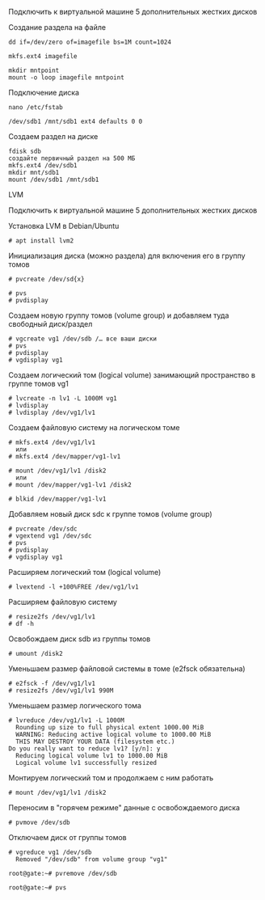 Подключить к виртуальной машине 5 дополнительных жестких дисков

Создание раздела на файле

```
dd if=/dev/zero of=imagefile bs=1M count=1024
```
```
mkfs.ext4 imagefile
```
```
mkdir mntpoint
mount -o loop imagefile mntpoint
```

Подключение диска
```
nano /etc/fstab
```
```
/dev/sdb1 /mnt/sdb1 ext4 defaults 0 0
```
Создаем раздел на диске

```
fdisk sdb
создайте первичный раздел на 500 МБ
mkfs.ext4 /dev/sdb1
mkdir mnt/sdb1
mount /dev/sdb1 /mnt/sdb1
```


LVM

Подключить к виртуальной машине 5 дополнительных жестких дисков

Установка LVM в Debian/Ubuntu
```
# apt install lvm2
```
Инициализация диска (можно раздела) для включения его в группу томов
```
# pvcreate /dev/sd{x} 

# pvs
# pvdisplay
```
Создаем новую группу томов (volume group) и добавляем туда свободный диск/раздел
```
# vgcreate vg1 /dev/sdb /… все ваши диски
# pvs
# pvdisplay
# vgdisplay vg1
```
Создаем логический том (logical volume) занимающий пространство в группе томов vg1
```
# lvcreate -n lv1 -L 1000M vg1
# lvdisplay
# lvdisplay /dev/vg1/lv1
```
Создаем файловую систему на логическом томе
```
# mkfs.ext4 /dev/vg1/lv1
  или
# mkfs.ext4 /dev/mapper/vg1-lv1
```
```
# mount /dev/vg1/lv1 /disk2
  или
# mount /dev/mapper/vg1-lv1 /disk2
```
```
# blkid /dev/mapper/vg1-lv1
```
Добавляем новый диск sdc к группе томов (volume group)
```
# pvcreate /dev/sdc
# vgextend vg1 /dev/sdc
# pvs
# pvdisplay
# vgdisplay vg1
```
Расширяем логический том (logical volume)
```
# lvextend -l +100%FREE /dev/vg1/lv1
```
Расширяем файловую систему
```
# resize2fs /dev/vg1/lv1
# df -h
```
Освобождаем диск sdb из группы томов
```
# umount /disk2
```
Уменьшаем размер файловой системы в томе (e2fsck обязательна)
```
# e2fsck -f /dev/vg1/lv1
# resize2fs /dev/vg1/lv1 990M
```
Уменьшаем размер логического тома
```
# lvreduce /dev/vg1/lv1 -L 1000M
  Rounding up size to full physical extent 1000.00 MiB
  WARNING: Reducing active logical volume to 1000.00 MiB
  THIS MAY DESTROY YOUR DATA (filesystem etc.)
Do you really want to reduce lv1? [y/n]: y
  Reducing logical volume lv1 to 1000.00 MiB
  Logical volume lv1 successfully resized
```
Монтируем логический том и продолжаем с ним работать
```
# mount /dev/vg1/lv1 /disk2
```
Переносим в "горячем режиме" данные с освобождаемого диска
```
# pvmove /dev/sdb
```
Отключаем диск от группы томов
```
# vgreduce vg1 /dev/sdb
  Removed "/dev/sdb" from volume group "vg1"

root@gate:~# pvremove /dev/sdb

root@gate:~# pvs
```
